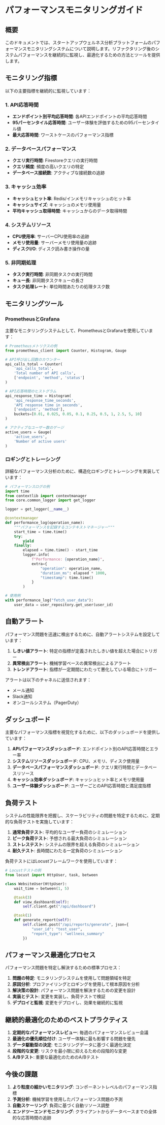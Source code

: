 # パフォーマンスモニタリングガイド

## 概要

このドキュメントでは、スタートアップウェルネス分析プラットフォームのパフォーマンスモニタリングシステムについて説明します。リファクタリング後のシステムパフォーマンスを継続的に監視し、最適化するための方法とツールを提供します。

## モニタリング指標

以下の主要指標を継続的に監視しています：

### 1. API応答時間

- **エンドポイント別平均応答時間**: 各APIエンドポイントの平均応答時間
- **95パーセンタイル応答時間**: ユーザー体験を評価するための95パーセンタイル値
- **最大応答時間**: ワーストケースのパフォーマンス指標

### 2. データベースパフォーマンス

- **クエリ実行時間**: Firestoreクエリの実行時間
- **クエリ頻度**: 頻度の高いクエリの特定
- **データベース接続数**: アクティブな接続数の追跡

### 3. キャッシュ効率

- **キャッシュヒット率**: Redis/インメモリキャッシュのヒット率
- **キャッシュサイズ**: キャッシュのメモリ使用量
- **平均キャッシュ取得時間**: キャッシュからのデータ取得時間

### 4. システムリソース

- **CPU使用率**: サーバーCPU使用率の追跡
- **メモリ使用量**: サーバーメモリ使用量の追跡
- **ディスクI/O**: ディスク読み書き操作の量

### 5. 非同期処理

- **タスク実行時間**: 非同期タスクの実行時間
- **キュー長**: 非同期タスクキューの長さ
- **タスク処理レート**: 単位時間あたりの処理タスク数

## モニタリングツール

### PrometheusとGrafana

主要なモニタリングシステムとして、PrometheusとGrafanaを使用しています：

```python
# Prometheusメトリクスの例
from prometheus_client import Counter, Histogram, Gauge

# API呼び出し回数のカウンター
api_calls_total = Counter(
    'api_calls_total',
    'Total number of API calls',
    ['endpoint', 'method', 'status']
)

# API応答時間のヒストグラム
api_response_time = Histogram(
    'api_response_time_seconds',
    'API response time in seconds',
    ['endpoint', 'method'],
    buckets=[0.01, 0.025, 0.05, 0.1, 0.25, 0.5, 1, 2.5, 5, 10]
)

# アクティブなユーザー数のゲージ
active_users = Gauge(
    'active_users',
    'Number of active users'
)
```

### ロギングとトレーシング

詳細なパフォーマンス分析のために、構造化ロギングとトレーシングを実装しています：

```python
# パフォーマンスログの例
import time
from contextlib import contextmanager
from core.common_logger import get_logger

logger = get_logger(__name__)

@contextmanager
def performance_log(operation_name):
    """パフォーマンスを記録するコンテキストマネージャー"""
    start_time = time.time()
    try:
        yield
    finally:
        elapsed = time.time() - start_time
        logger.info(
            f"Performance: {operation_name}",
            extra={
                "operation": operation_name,
                "duration_ms": elapsed * 1000,
                "timestamp": time.time()
            }
        )

# 使用例
with performance_log("fetch_user_data"):
    user_data = user_repository.get_user(user_id)
```

## 自動アラート

パフォーマンス問題を迅速に検出するために、自動アラートシステムを設定しています：

1. **しきい値アラート**: 特定の指標が定義されたしきい値を超えた場合にトリガー
2. **異常検出アラート**: 機械学習ベースの異常検出によるアラート
3. **トレンドアラート**: 指標が一定期間にわたって悪化している場合にトリガー

アラートは以下のチャネルに送信されます：
- メール通知
- Slack通知
- オンコールシステム（PagerDuty）

## ダッシュボード

主要なパフォーマンス指標を視覚化するために、以下のダッシュボードを提供しています：

1. **APIパフォーマンスダッシュボード**: エンドポイント別のAPI応答時間とエラー率
2. **システムリソースダッシュボード**: CPU、メモリ、ディスク使用量
3. **データベースパフォーマンスダッシュボード**: クエリ実行時間とデータベースリソース
4. **キャッシュ効率ダッシュボード**: キャッシュヒット率とメモリ使用量
5. **ユーザー体験ダッシュボード**: ユーザーごとのAPI応答時間と満足度指標

## 負荷テスト

システムの性能限界を把握し、スケーラビリティの問題を特定するために、定期的な負荷テストを実施しています：

1. **通常負荷テスト**: 平均的なユーザー負荷のシミュレーション
2. **ピーク負荷テスト**: 予想される最大負荷のシミュレーション
3. **ストレステスト**: システムの限界を超える負荷のシミュレーション
4. **耐久テスト**: 長時間にわたる一定負荷のシミュレーション

負荷テストにはLocustフレームワークを使用しています：

```python
# Locustテストの例
from locust import HttpUser, task, between

class WebsiteUser(HttpUser):
    wait_time = between(1, 5)

    @task(3)
    def view_dashboard(self):
        self.client.get("/api/dashboard")

    @task(1)
    def generate_report(self):
        self.client.post("/api/reports/generate", json={
            "user_id": "test_user",
            "report_type": "wellness_summary"
        })
```

## パフォーマンス最適化プロセス

パフォーマンス問題を特定し解決するための標準プロセス：

1. **問題の特定**: モニタリングシステムを使用して問題領域を特定
2. **原因分析**: プロファイリングとロギングを使用して根本原因を分析
3. **解決策の設計**: パフォーマンス問題を解決するための変更を設計
4. **実装とテスト**: 変更を実装し、負荷テストで検証
5. **デプロイと監視**: 変更をデプロイし、効果を継続的に監視

## 継続的最適化のためのベストプラクティス

1. **定期的なパフォーマンスレビュー**: 毎週のパフォーマンスレビュー会議
2. **最適化の優先順位付け**: ユーザー体験に最も影響する問題を優先
3. **データ駆動型の決定**: モニタリングデータに基づく最適化決定
4. **段階的な変更**: リスクを最小限に抑えるための段階的な変更
5. **A/Bテスト**: 重要な最適化のためのA/Bテスト

## 今後の課題

1. **より粒度の細かいモニタリング**: コンポーネントレベルのパフォーマンス指標
2. **予測分析**: 機械学習を使用したパフォーマンス問題の予測
3. **自動スケーリング**: 負荷に基づく自動リソース調整
4. **エンドツーエンドモニタリング**: クライアントからデータベースまでの全体的な応答時間の追跡
